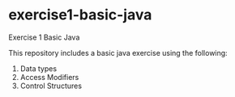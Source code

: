 # exercise1-basic-java
Exercise 1 Basic Java

This repository includes a basic java exercise using the following:

1. Data types
2. Access Modifiers
3. Control Structures 
